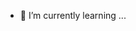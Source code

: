 
- 🌱 I’m currently learning ...

<!---
jacklove996/jacklove996 is a ✨ special ✨ repository because its `README.md` (this file) appears on your GitHub profile.
You can click the Preview link to take a look at your changes.
--->
